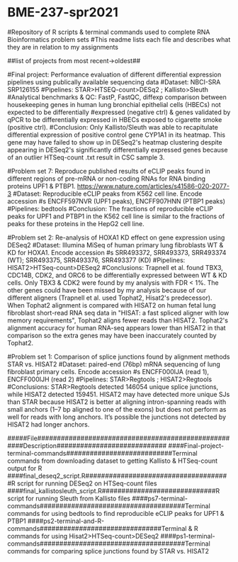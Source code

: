 # BME-237-spr2021
#Repository of R scripts & terminal commands used to complete RNA Bioinformatics problem sets
#This readme lists each file and describes what they are in relation to my assignments

##list of projects from most recent->oldest##

#Final project: Performance evaluation of different differential expression pipelines using publically available sequencing data
#Dataset: NBCI-SRA SRP126155 
#Pipelines: STAR>HTSEQ-count>DESq2 ; Kallisto>Sleuth
#Analytical benchmarks & QC: FastP, FastQC, diffexp comparison between housekeeping genes in human lung bronchial epithelial cells (HBECs) not expected to be differentially #expressed (negative ctrl) & genes validated by qPCR to be differentially expressed in HBECs exposed to cigarette smoke (positive ctrl). 
#Conclusion: Only Kallisto/Sleuth was able to recapitulate differential expression of positive control gene CYP1A1 in its heatmap. This gene may have failed to show up in DESeq2's heatmap clustering despite appearing in DESeq2's significantly differentially expressed genes because of an outlier HTSeq-count .txt result in CSC sample 3.

#Problem set 7: Reproduce published results of eCLIP peaks found in different regions of pre-mRNA or non-coding RNAs for RNA binding proteins UPF1 & PTBP1. https://www.nature.com/articles/s41586-020-2077-3
#Dataset: Reproducible eCLIP peaks from K562 cell line. Encode accession #s ENCFF597NVR (UPF1 peaks), ENCFF907HNN (PTBP1 peaks)
#Pipelines: bedtools
#Conclusion: The fractions of reproducible eCLIP peaks for UPF1 and PTBP1 in the K562 cell line is similar to the fractions of peaks for these proteins in the HepG2 cell line.

#Problem set 2: Re-analysis of HOXA1 KD effect on gene expression using DESeq2
#Dataset: Illumina MiSeq of human primary lung fibroblasts WT & KD for HOXA1. Encode accession #s SRR493372, SRR493373, SRR493374 (WT); SRR493375, SRR493376, SRR493377 (KD)
#Pipelines: HISAT2>HTSeq-count>DESeq2
#Conclusions: Trapnell et al. found TBX3, CDC14B, CDK2, and ORC6 to be differentially expressed between WT & KD cells. Only TBX3 & CDK2 were found by my analysis with FDR < 1%. The other genes could have been missed by my analysis because of our different aligners (Trapnell et al. used Tophat2, Hisat2's predecessor). When Tophat2 alignment is compared with HISAT2 on human fetal lung fibroblast short-read RNA seq data in "HISAT: a fast spliced aligner with low memory requirements", Tophat2 aligns fewer reads than HISAT2. Tophat2's alignment accuracy for human RNA-seq appears lower than HISAT2 in that comparison so the extra genes may have been inaccurately counted by Tophat2.

#Problem set 1: Comparison of splice junctions found by alignment methods STAR vs. HISAT2
#Dataset: paired-end (76bp) mRNA sequencing of lung fibroblast primary cells. Encode accession #s ENCFF000IJA (read 1), ENCFF000IJH (read 2)
#Pipelines: STAR>Regtools ; HISAT2>Regtools
#Conclusions: STAR>Regtools detected 146054 unique splice junctions, while HISAT2 detected 159451. HISAT2 may have detected more unique SJs than STAR because HISAT2 is better at aligning intron-spanning reads with small anchors (1–7 bp aligned to one of the exons) but does not perform as well for reads with long anchors. It’s possible the junctions not detected by HISAT2 had longer anchors.

#####File#####################################################Description############################
####Final-project-terminal-commands###########################Terminal commands from downloading dataset to getting Kallisto & HTSeq-count output for R
####final_deseq2_script.R#####################################R script for running DESeq2 on HTSeq-count files
####final_kallistosleuth_script.R#############################R script for running Sleuth from Kallisto files
####ps7-terminal-commands#####################################Terminal commands for using bedtools to find reproducible eCLIP peaks for UPF1 & PTBP1
####ps2-terminal-and-R-commands###############################Terminal & R commands for using Hisat2>HTSeq-count>DESeq2
####ps1-terminal-commands#####################################Terminal commands for comparing splice junctions found by STAR vs. HISAT2
